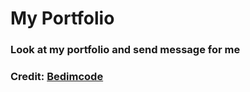 # My Portfolio

### Look at my portfolio and send message for me

### Credit: [Bedimcode](https://www.youtube.com/c/Bedimcode)
